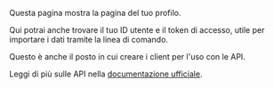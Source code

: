 Questa pagina mostra la pagina del tuo profilo.

Qui potrai anche trovare il tuo ID utente e il token di accesso, utile per importare i dati tramite la linea di comando.

Questo è anche il posto in cui creare i client per l'uso con le API.

Leggi di più sulle API nella [documentazione ufficiale](https://firefly-iii.readthedocs.io/en/latest/api/start.html).